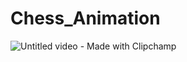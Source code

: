 # Chess_Animation
![Untitled video - Made with Clipchamp](https://user-images.githubusercontent.com/79399411/208782109-5ca6240a-40df-45d7-acd5-aae9fdcb2858.gif)
